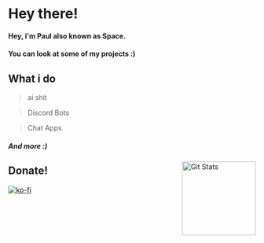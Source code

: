 # Hey there!
#### Hey, i'm Paul also known as Space.
#### You can look at some of my projects :)
## What i do
> ai shit

> Discord Bots

> Chat Apps
##### And more :)

<a href="https://github.com/Space-Banane"><img alt="Git Stats" src="https://github-readme-stats.vercel.app/api?username=Space-Banane&show_icons=true&theme=tokyonight" align="right" height="150" /></a>
## Donate!
[![ko-fi](https://ko-fi.com/img/githubbutton_sm.svg)](https://ko-fi.com/I2I0G2IDQ)

